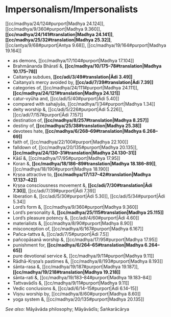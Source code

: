 # Impersonalism/Impersonalists

[[cc/madhya/24/124#purport|Madhya 24.124]], [[cc/madhya/9/360#purport|Madhya 9.360]], **[[cc/madhya/24/141#translation|Madhya 24.141]]**, **[[cc/madhya/25/32#translation|Madhya 25.32]]**, [[cc/antya/9/68#purport|Antya 9.68]], [[cc/madhya/19/164#purport|Madhya 19.164]]

* as demons, [[cc/madhya/17/104#purport|Madhya 17.104]]
* Brahmānanda Bhāratī &, **[[cc/madhya/10/175–78#translation|Madhya 10.175–78]]**
* Caitanya subdues, **[[cc/adi/3/49#translation|Ādi 3.49]]**
* Caitanya’s mercy avoided by, **[[cc/adi/7/39#translation|Ādi 7.39]]**
* categories of, [[cc/madhya/24/111#purport|Madhya 24.111]], **[[cc/madhya/24/121#translation|Madhya 24.121]]**
* catur-vyūha and, [[cc/adi/5/40#purport|Ādi 5.40]]
* compared with sahajiyās, [[cc/madhya/1/34#purport|Madhya 1.34]]
* deity worship &, [[cc/adi/5/226#purport|Ādi 5.226]], [[cc/adi/7/157#purport|Ādi 7.157]]
* destination of, **[[cc/madhya/8/257#translation|Madhya 8.257]]**
* destiny of, **[[cc/madhya/25/38#translation|Madhya 25.38]]**
* devotees hate, **[[cc/madhya/6/268–69#translation|Madhya 6.268–69]]**
* faith of, [[cc/madhya/22/100#purport|Madhya 22.100]]
* falldown of, [[cc/madhya/20/135#purport|Madhya 20.135]], **[[cc/madhya/24/130–31#translation|Madhya 24.130–31]]**
* Kāśī &, [[cc/madhya/17/95#purport|Madhya 17.95]]
* Koran &, **[[cc/madhya/18/186–89#translation|Madhya 18.186–89]]**, [[cc/madhya/18/190#purport|Madhya 18.190]]
* Kṛṣṇa attractive to, **[[cc/madhya/17/137–42#translation|Madhya 17.137–42]]**
* Kṛṣṇa consciousness movement &, **[[cc/adi/7/30#translation|Ādi 7.30]]**, [[cc/adi/7/39#purport|Ādi 7.39]]
* liberation &, [[cc/adi/5/30#purport|Ādi 5.30]], [[cc/adi/5/34#purport|Ādi 5.34]]
* Lord’s form &, [[cc/madhya/9/360#purport|Madhya 9.360]]
* Lord’s personality &, **[[cc/madhya/25/115#translation|Madhya 25.115]]**
* Lord’s pleasure potency &, [[cc/adi/4/60#purport|Ādi 4.60]]
* materialists &, [[cc/madhya/8/90#purport|Madhya 8.90]]
* misconception of, [[cc/madhya/6/167#purport|Madhya 6.167]]
* Pañca-tattva &, [[cc/adi/7/5#purport|Ādi 7.5]]
* pañcopāsanā worship &, [[cc/madhya/17/95#purport|Madhya 17.95]]
* punishment for, **[[cc/madhya/6/264–65#translation|Madhya 6.264–65]]**
* pure devotional service &, [[cc/madhya/9/11#purport|Madhya 9.11]]
* Rādhā-Kṛṣṇa’s pastimes &, [[cc/madhya/8/193#purport|Madhya 8.193]]
* śānta-rasa &, [[cc/madhya/19/187#purport|Madhya 19.187]], **[[cc/madhya/19/218#translation|Madhya 19.218]]**
* śānta-rati &, [[cc/madhya/19/183–84#purport|Madhya 19.183–84]]
* Tattvavādīs &, [[cc/madhya/9/11#purport|Madhya 9.11]]
* Vedic conclusions &, [[cc/adi/6/14–15#purport|Ādi 6.14–15]]
* Viṣṇu worship by, [[cc/madhya/8/60#purport|Madhya 8.60]]
* yoga system &, [[cc/madhya/20/135#purport|Madhya 20.135]]

*See also:* Māyāvāda philosophy; Māyāvādīs; Śaṅkarācārya
